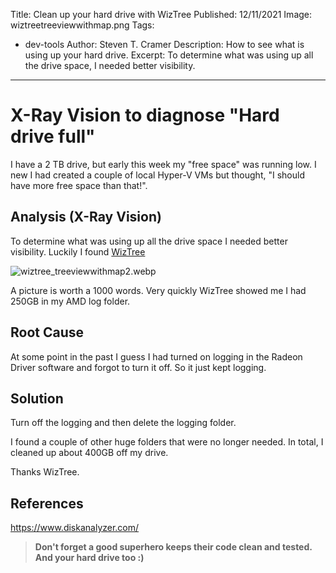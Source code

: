 Title: Clean up your hard drive with WizTree
Published: 12/11/2021
Image: wiztreetreeviewwithmap.png
Tags: 
  - dev-tools
Author: Steven T. Cramer
Description: How to see what is using up your hard drive.
Excerpt: To determine what was using up all the drive space, I needed better visibility. 
---

# X-Ray Vision to diagnose "Hard drive full"

I have a 2 TB drive, but early this week my "free space" was running low. I new I had created a couple of local Hyper-V VMs but thought, "I should have more free space than that!".

## Analysis (X-Ray Vision)

To determine what was using up all the drive space I needed better visibility. Luckily I found [WizTree](https://www.diskanalyzer.com/)

 ![wiztree_treeviewwithmap2.webp](/images/wiztreetreeviewwithmap.png)

A picture is worth a 1000 words. Very quickly WizTree showed me I had 250GB in my AMD log folder.

## Root Cause

At some point in the past I guess I had turned on logging in the Radeon Driver software and forgot to turn it off. So it just kept logging.

## Solution

Turn off the logging and then delete the logging folder.

I found a couple of other huge folders that were no longer needed.  In total, I cleaned up about 400GB off my drive.

Thanks WizTree.

## References
https://www.diskanalyzer.com/


>**Don't forget a good superhero keeps their code  clean and tested. And your hard drive too :)**
